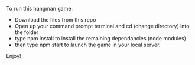 To run this hangman game: 

- Download the files from this repo
- Open up your command prompt terminal and cd (change directory) into the folder
- type npm install to install the remaining dependancies (node modules)
- then type npm start to launch the game in your local server.

Enjoy!
